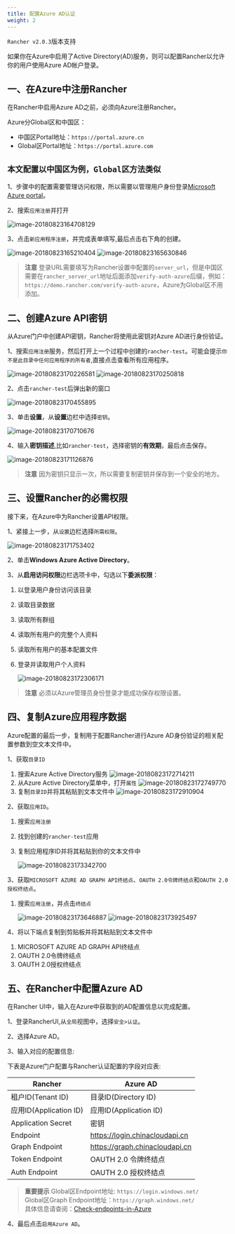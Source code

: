 ```yaml
---
title: 配置Azure AD认证
weight: 2
---
```


`Rancher v2.0.3`版本支持

如果你在Azure中启用了Active Directory(AD)服务，则可以配置Rancher以允许你的用户使用Azure AD帐户登录。

## 一、在Azure中注册Rancher

在Rancher中启用Azure AD之前，必须向Azure注册Rancher。

Azure分Global区和中国区：

- 中国区Portal地址：`https://portal.azure.cn`
- Global区Portal地址：`https://portal.azure.com`

## `本文配置以中国区为例，Global区方法类似`

1、步骤中的配置需要管理访问权限，所以需要以管理用户身份登录[Microsoft Azure portal](https://portal.azure.cn/)。

2、搜索`应用注册`并打开

![image-20180823164708129](_index.assets/image-20180823164708129.png)

3、点击`新应用程序注册`，并完成表单填写,最后点击右下角的创建。

![image-20180823165210404](_index.assets/image-20180823165210404.png)
![image-20180823165630846](_index.assets/image-20180823165630846.png)

> **注意** 登录URL需要填写为Rancher设置中配置的`server_url`，但是中国区需要在`rancher_server_url`地址后面添加`verify-auth-azure`后缀，例如：`https://demo.rancher.com/verify-auth-azure`，Azure为Global区不用添加。

## 二、创建Azure API密钥

从Azure门户中创建API密钥，Rancher将使用此密钥对Azure AD进行身份验证。

1、搜索`应用注册`服务，然后打开上一个过程中创建的`rancher-test`。可能会提示`你不是此目录中任何应用程序的所有者`,直接点击查看所有应用程序。

![image-20180823170226581](_index.assets/image-20180823170226581.png)
![image-20180823170250818](_index.assets/image-20180823170250818.png)

2、点击`rancher-test`后弹出新的窗口

![image-20180823170455895](_index.assets/image-20180823170455895.png)

3、单击**设置**，从**设置**边栏中选择`密钥`。

![image-20180823170710676](_index.assets/image-20180823170710676.png)

4、输入**密钥描述**,比如`rancher-test`，选择密钥的**有效期**，最后点击保存。

![image-20180823171126876](_index.assets/image-20180823171126876.png)

> **注意** 因为密钥只显示一次，所以需要复制密钥并保存到一个安全的地方。

## 三、设置Rancher的必需权限

接下来，在Azure中为Rancher设置API权限。

1、紧接上一步，从`设置`边栏选择`所需权限`。

![image-20180823171753402](_index.assets/image-20180823171753402.png)

2、单击**Windows Azure Active Directory**。

3、从**启用访问权限**边栏选项卡中，勾选以下**委派权限**：

1. 以登录用户身份访问该目录
2. 读取目录数据
3. 读取所有群组
4. 读取所有用户的完整个人资料
5. 读取所有用户的基本配置文件
6. 登录并读取用户个人资料

    ![image-20180823172306171](_index.assets/image-20180823172306171.png)

> **注意** 必须以Azure管理员身份登录才能成功保存权限设置。

## 四、复制Azure应用程序数据

Azure配置的最后一步，复制用于配置Rancher进行Azure AD身份验证的相关配置参数到空文本文件中。

1、获取`目录ID`

1. 搜索Azure Active Directory服务
    ![image-20180823172714211](_index.assets/image-20180823172714211.png)
2. 从Azure Active Directory菜单中，打开`属性`
    ![image-20180823172749770](_index.assets/image-20180823172749770.png)
3. 复制`目录ID`并将其粘贴到文本文件中
    ![image-20180823172910904](_index.assets/image-20180823172910904.png)

2、获取`应用ID`。

1. 搜索`应用注册`
2. 找到创建的`rancher-test`应用
3. 复制应用程序ID并将其粘贴到你的文本文件中

    ![image-20180823173342700](_index.assets/image-20180823173342700.png)

3、获取`MICROSOFT AZURE AD GRAPH API终结点`、`OAUTH 2.0令牌终结点`和`OAUTH 2.0授权终结点`。

1. 搜索`应用注册`，并点击`终结点`

    ![image-20180823173646887](_index.assets/image-20180823173646887.png)
    ![image-20180823173925497](_index.assets/image-20180823173925497.png)

4、将以下端点复制到剪贴板并将其粘贴到文本文件中

1. MICROSOFT AZURE AD GRAPH API终结点
2. OAUTH 2.0令牌终结点
3. OAUTH 2.0授权终结点

## 五、在Rancher中配置Azure AD

在Rancher UI中，输入在Azure中获取到的AD配置信息以完成配置。

1、登录RancherUI,从`全局`视图中，选择`安全>认证`。

2、选择Azure AD。

3、输入对应的配置信息:

下表是Azure门户配置与Rancher认证配置的字段对应表:

| Rancher                | Azure AD                             |
| ---------------------- | ------------------------------------ |
| 租户ID(Tenant ID)      | 目录ID(Directory ID)                  |
| 应用ID(Application ID) | 应用ID(Application ID)                    |
| Application Secret         | 密钥                                  |
| Endpoint                   | <https://login.chinacloudapi.cn>     |
| Graph Endpoint             | <https://graph.chinacloudapi.cn>     |
| Token Endpoint             | OAUTH 2.0 令牌终结点                   |
| Auth Endpoint              | OAUTH 2.0 授权终结点                   |

>**重要提示**
> Global区Endpoint地址: `https://login.windows.net/`\
> Global区Graph Endpoint地址：`https://graph.windows.net/`\
> 具体信息请查阅：[Check-endpoints-in-Azure](https://docs.microsoft.com/en-us/azure/china/china-get-started-developer-guide#Check-endpoints-in-Azure)

4、最后点击`启用Azure AD`。
